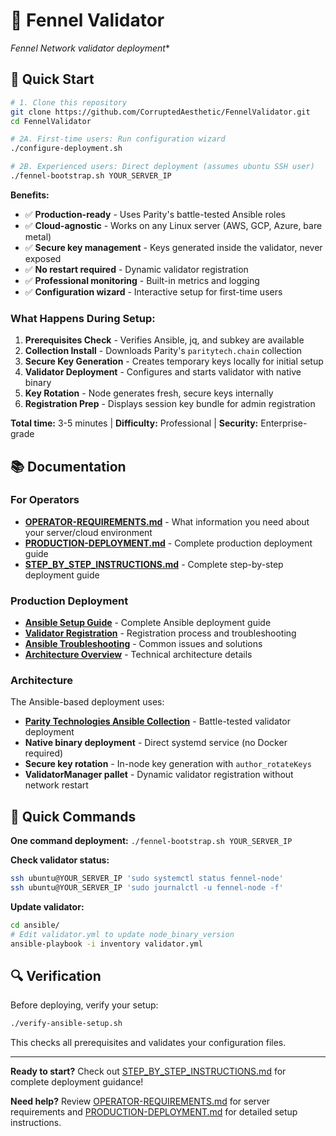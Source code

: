 # 🌱 Fennel Validator

*Fennel Network validator deployment**

## 🚀 Quick Start

```bash
# 1. Clone this repository
git clone https://github.com/CorruptedAesthetic/FennelValidator.git
cd FennelValidator

# 2A. First-time users: Run configuration wizard
./configure-deployment.sh

# 2B. Experienced users: Direct deployment (assumes ubuntu SSH user)
./fennel-bootstrap.sh YOUR_SERVER_IP
```

**Benefits:**
- ✅ **Production-ready** - Uses Parity's battle-tested Ansible roles
- ✅ **Cloud-agnostic** - Works on any Linux server (AWS, GCP, Azure, bare metal)
- ✅ **Secure key management** - Keys generated inside the validator, never exposed
- ✅ **No restart required** - Dynamic validator registration
- ✅ **Professional monitoring** - Built-in metrics and logging
- ✅ **Configuration wizard** - Interactive setup for first-time users

### What Happens During Setup:
1. **Prerequisites Check** - Verifies Ansible, jq, and subkey are available
2. **Collection Install** - Downloads Parity's `paritytech.chain` collection
3. **Secure Key Generation** - Creates temporary keys locally for initial setup
4. **Validator Deployment** - Configures and starts validator with native binary
5. **Key Rotation** - Node generates fresh, secure keys internally
6. **Registration Prep** - Displays session key bundle for admin registration

**Total time:** 3-5 minutes | **Difficulty:** Professional | **Security:** Enterprise-grade

## 📚 Documentation

### For Operators
- **[OPERATOR-REQUIREMENTS.md](OPERATOR-REQUIREMENTS.md)** - What information you need about your server/cloud environment  
- **[PRODUCTION-DEPLOYMENT.md](PRODUCTION-DEPLOYMENT.md)** - Complete production deployment guide
- **[STEP_BY_STEP_INSTRUCTIONS.md](STEP_BY_STEP_INSTRUCTIONS.md)** - Complete step-by-step deployment guide

### Production Deployment
- **[Ansible Setup Guide](ansible/README.md)** - Complete Ansible deployment guide
- **[Validator Registration](docs/VALIDATOR-REGISTRATION.md)** - Registration process and troubleshooting
- **[Ansible Troubleshooting](docs/ANSIBLE-TROUBLESHOOTING.md)** - Common issues and solutions
- **[Architecture Overview](docs/CHAINSPEC-ANSIBLE-ARCHITECTURE.md)** - Technical architecture details

### Architecture
The Ansible-based deployment uses:
- **[Parity Technologies Ansible Collection](https://galaxy.ansible.com/ui/repo/published/paritytech/chain/)** - Battle-tested validator deployment
- **Native binary deployment** - Direct systemd service (no Docker required)
- **Secure key rotation** - In-node key generation with `author_rotateKeys`
- **ValidatorManager pallet** - Dynamic validator registration without network restart

## 🚀 Quick Commands

**One command deployment:** `./fennel-bootstrap.sh YOUR_SERVER_IP`

**Check validator status:**
```bash
ssh ubuntu@YOUR_SERVER_IP 'sudo systemctl status fennel-node'
ssh ubuntu@YOUR_SERVER_IP 'sudo journalctl -u fennel-node -f'
```

**Update validator:**
```bash
cd ansible/
# Edit validator.yml to update node_binary_version
ansible-playbook -i inventory validator.yml
```

## 🔍 Verification

Before deploying, verify your setup:

```bash
./verify-ansible-setup.sh
```

This checks all prerequisites and validates your configuration files.

---

**Ready to start?** Check out [STEP_BY_STEP_INSTRUCTIONS.md](STEP_BY_STEP_INSTRUCTIONS.md) for complete deployment guidance!

**Need help?** Review [OPERATOR-REQUIREMENTS.md](OPERATOR-REQUIREMENTS.md) for server requirements and [PRODUCTION-DEPLOYMENT.md](PRODUCTION-DEPLOYMENT.md) for detailed setup instructions.
